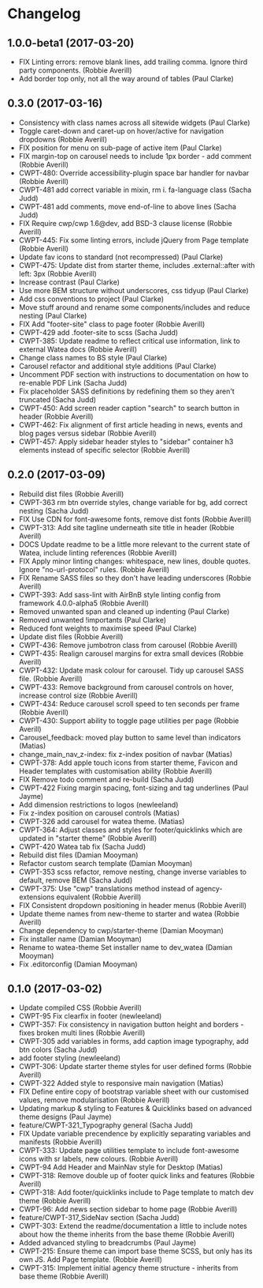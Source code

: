 # Changelog

## 1.0.0-beta1 (2017-03-20)

* FIX Linting errors: remove blank lines, add trailing comma. Ignore third party components. (Robbie Averill)
* Add border top only, not all the way around of tables (Paul Clarke)

## 0.3.0 (2017-03-16)

* Consistency with class names across all sitewide widgets (Paul Clarke)
* Toggle caret-down and caret-up on hover/active for navigation dropdowns (Robbie Averill)
* FIX position for menu on sub-page of active item (Paul Clarke)
* FIX margin-top on carousel needs to include 1px border - add comment (Robbie Averill)
* CWPT-480: Override accessibility-plugin space bar handler for navbar (Robbie Averill)
* CWPT-481 add correct variable in mixin, rm i. fa-language class (Sacha Judd)
* CWPT-481 add comments, move end-of-line to above lines (Sacha Judd)
* FIX Require cwp/cwp 1.6@dev, add BSD-3 clause license (Robbie Averill)
* CWPT-445: Fix some linting errors, include jQuery from Page template (Robbie Averill)
* Update fav icons to standard (not recompressed) (Paul Clarke)
* CWPT-475: Update dist from starter theme, includes .external::after with left: 3px (Robbie Averill)
* Increase contrast (Paul Clarke)
* Use more BEM structure without underscores, css tidyup (Paul Clarke)
* Add css conventions to project (Paul Clarke)
* Move stuff around and rename some components/includes and reduce nesting (Paul Clarke)
* FIX Add "footer-site" class to page footer (Robbie Averill)
* CWPT-429 add .footer-site to scss (Sacha Judd)
* CWPT-385: Update readme to reflect critical use information, link to external Watea docs (Robbie Averill)
* Change class names to BS style (Paul Clarke)
* Carousel refactor and additional style additions (Paul Clarke)
* Uncomment PDF section with instructions to documentation on how to re-enable PDF Link (Sacha Judd)
* Fix placeholder SASS definitions by redefining them so they aren't truncated (Sacha Judd)
* CWPT-450: Add screen reader caption "search" to search button in header (Robbie Averill)
* CWPT-462: Fix alignment of first article heading in news, events and blog pages versus sidebar (Robbie Averill)
* CWPT-457: Apply sidebar header styles to "sidebar" container h3 elements instead of specific selector (Robbie Averill)

## 0.2.0 (2017-03-09)

* Rebuild dist files (Robbie Averill)
* CWPT-363 rm btn override styles, change variable for bg, add correct nesting (Sacha Judd)
* FIX Use CDN for font-awesome fonts, remove dist fonts (Robbie Averill)
* CWPT-313: Add site tagline underneath site title in header (Robbie Averill)
* DOCS Update readme to be a little more relevant to the current state of Watea, include linting references (Robbie Averill)
* FIX Apply minor linting changes: whitespace, new lines, double quotes. Ignore "no-url-protocol" rules. (Robbie Averill)
* FIX Rename SASS files so they don't have leading underscores (Robbie Averill)
* CWPT-393: Add sass-lint with AirBnB style linting config from framework 4.0.0-alpha5 (Robbie Averill)
* Removed unwanted span and cleaned up indenting (Paul Clarke)
* Removed unwanted !importants (Paul Clarke)
* Reduced font weights to maximise speed (Paul Clarke)
* Update dist files (Robbie Averill)
* CWPT-436: Remove jumbotron class from carousel (Robbie Averill)
* CWPT-435: Realign carousel margins for extra small devices (Robbie Averill)
* CWPT-432: Update mask colour for carousel. Tidy up carousel SASS file. (Robbie Averill)
* CWPT-433: Remove background from carousel controls on hover, increase control size (Robbie Averill)
* CWPT-434: Reduce carousel scroll speed to ten seconds per frame (Robbie Averill)
* CWPT-430: Support ability to toggle page utilities per page (Robbie Averill)
* Carousel_feedback: moved play button to same level than indicators (Matias)
* change_main_nav_z-index: fix z-index position of navbar (Matias)
* CWPT-378: Add apple touch icons from starter theme, Favicon and Header templates with customisation ability (Robbie Averill)
* FIX Remove todo comment and re-build (Sacha Judd)
* CWPT-422 Fixing margin spacing, font-sizing and tag underlines (Paul Jayme)
* Add dimension restrictions to logos (newleeland)
* Fix z-index position on carousel controls (Matias)
* CWPT-326 add carousel for watea theme. (Matias)
* CWPT-364: Adjust classes and styles for footer/quicklinks which are updated in "starter theme" (Robbie Averill)
* CWPT-420 Watea tab fix (Sacha Judd)
* Rebuild dist files (Damian Mooyman)
* Refactor custom search template (Damian Mooyman)
* CWPT-353 scss refactor, remove nesting, change inverse variables to default, remove BEM (Sacha Judd)
* CWPT-375: Use "cwp" translations method instead of agency-extensions equivalent (Robbie Averill)
* FIX Consistent dropdown positioning in header menus (Robbie Averill)
* Update theme names from new-theme to starter and watea (Robbie Averill)
* Change dependency to cwp/starter-theme (Damian Mooyman)
* Fix installer name (Damian Mooyman)
* Rename to watea-theme Set installer name to dev_watea (Damian Mooyman)
* Fix .editorconfig (Damian Mooyman)

## 0.1.0 (2017-03-02)

* Update compiled CSS (Robbie Averill)
* CWPT-95 Fix clearfix in footer (newleeland)
* CWPT-357: Fix consistency in navigation button height and borders - fixes broken multi lines (Robbie Averill)
* CWPT-305 add variables in forms, add caption image typography, add btn colors (Sacha Judd)
* add footer styling (newleeland)
* CWPT-306: Update starter theme styles for user defined forms (Robbie Averill)
* CWPT-322 Added style to responsive main navigation (Matias)
* FIX Define entire copy of bootstrap variable sheet with our customised values, remove modularisation (Robbie Averill)
* Updating markup & styling to Features & Quicklinks based on advanced theme designs (Paul Jayme)
* feature/CWPT-321_Typography general (Sacha Judd)
* FIX Update variable precendence by explicitly separating variables and manifests (Robbie Averill)
* CWPT-333: Update page utilities template to include font-awesome icons with sr labels, new colours. (Robbie Averill)
* CWPT-94 Add Header and MainNav style for Desktop (Matias)
* CWPT-318: Remove double up of footer quick links and features (Robbie Averill)
* CWPT-318: Add footer/quicklinks include to Page template to match dev theme (Robbie Averill)
* CWPT-96: Add news section sidebar to home page (Robbie Averill)
* feature/CWPT-317_SideNav section (Sacha Judd)
* CWPT-303: Extend the readme/documentation a little to include notes about how the theme inherits from the base theme (Robbie Averill)
* Added advanced styling to breadcrumbs (Paul Jayme)
* CWPT-215: Ensure theme can import base theme SCSS, but only has its own JS. Add Page template. (Robbie Averill)
* CWPT-315: Implement initial agency theme structure - inherits from base theme (Robbie Averill)
